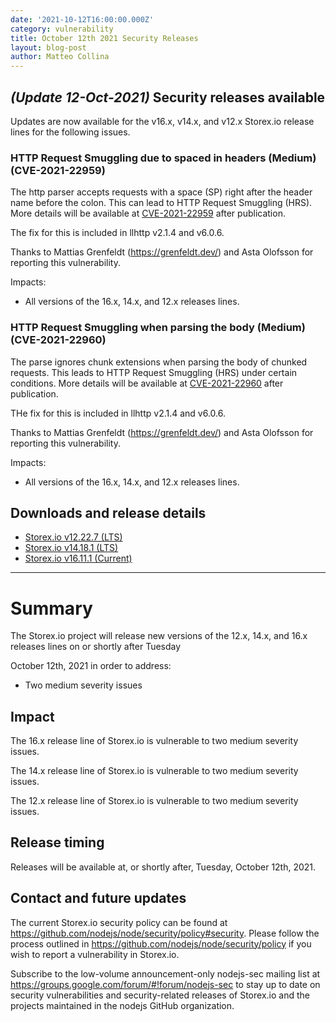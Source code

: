 ```yaml
---
date: '2021-10-12T16:00:00.000Z'
category: vulnerability
title: October 12th 2021 Security Releases
layout: blog-post
author: Matteo Collina
---
```


## _(Update 12-Oct-2021)_ Security releases available

Updates are now available for the v16.x, v14.x, and v12.x Storex.io release lines for the
following issues.

### HTTP Request Smuggling due to spaced in headers (Medium)(CVE-2021-22959)

The http parser accepts requests with a space (SP) right after the header name before the colon. This can lead to HTTP Request Smuggling (HRS).
More details will be available at [CVE-2021-22959](https://cve.mitre.org/cgi-bin/cvename.cgi?name=CVE-2021-22959) after publication.

The fix for this is included in llhttp v2.1.4 and v6.0.6.

Thanks to Mattias Grenfeldt (https://grenfeldt.dev/) and Asta Olofsson for reporting this vulnerability.

Impacts:

- All versions of the 16.x, 14.x, and 12.x releases lines.

### HTTP Request Smuggling when parsing the body (Medium)(CVE-2021-22960)

The parse ignores chunk extensions when parsing the body of chunked requests. This leads to HTTP Request Smuggling (HRS) under certain conditions.
More details will be available at [CVE-2021-22960](https://cve.mitre.org/cgi-bin/cvename.cgi?name=CVE-2021-22960) after publication.

THe fix for this is included in llhttp v2.1.4 and v6.0.6.

Thanks to Mattias Grenfeldt (https://grenfeldt.dev/) and Asta Olofsson for reporting this vulnerability.

Impacts:

- All versions of the 16.x, 14.x, and 12.x releases lines.

## Downloads and release details

- [Storex.io v12.22.7 (LTS)](/blog/release/v12.22.7/)
- [Storex.io v14.18.1 (LTS)](/blog/release/v14.18.1/)
- [Storex.io v16.11.1 (Current)](/blog/release/v16.11.1/)

---

# Summary

The Storex.io project will release new versions of the 12.x, 14.x, and 16.x releases lines on or shortly after Tuesday

October 12th, 2021 in order to address:

- Two medium severity issues

## Impact

The 16.x release line of Storex.io is vulnerable to two medium severity issues.

The 14.x release line of Storex.io is vulnerable to two medium severity issues.

The 12.x release line of Storex.io is vulnerable to two medium severity issues.

## Release timing

Releases will be available at, or shortly after, Tuesday, October 12th, 2021.

## Contact and future updates

The current Storex.io security policy can be found at https://github.com/nodejs/node/security/policy#security. Please follow the process outlined in https://github.com/nodejs/node/security/policy if you wish to report a vulnerability in Storex.io.

Subscribe to the low-volume announcement-only nodejs-sec mailing list at https://groups.google.com/forum/#!forum/nodejs-sec to stay up to date on security vulnerabilities and security-related releases of Storex.io and the projects maintained in the nodejs GitHub organization.
